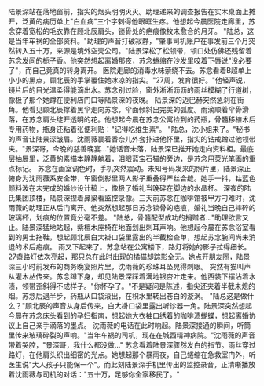 陆景深站在落地窗前，指尖的烟头明明灭灭。助理递来的调查报告在实木桌面上摊开，泛黄的病历单上"白血病"三个字刺得他眼眶生疼。他想起今晨医院走廊里，苏念穿着宽松的毛衣靠在顾北辰肩头，锁骨处的疤痕像枚未愈合的月牙。
"陆总，这是当年车祸的全部资料。"助理的声音打破寂静，"肇事司机账户在事发前三个月突然转入五十万，来源是境外空壳公司。"陆景深松了松领带，领口处仿佛还残留着苏念发间的栀子香。他突然想起离婚那夜，苏念蜷缩在沙发里咬着下唇说"没必要了"，而自己竟真的转身离开。
医院走廊的消毒水味萦绕不去。苏念看着B超单上小小的黑点，顾北辰的手掌覆住她冰凉的指尖。"27周，发育很好。"他轻声说，镜片后的目光温柔得能滴出水。苏念别过脸，窗外淅淅沥沥的雨丝模糊了行道树，像极了那个她蹲在便利店门口等陆景深的夜晚。
陆景深的迈巴赫突然急刹在街角。他看见顾北辰撑着黑伞走向苏念，伞面倾斜出完美的弧度。雨滴顺着伞骨滑落，在苏念肩头绽开透明的花。他想起今晨在苏念公寓捡到的药瓶，骨髓移植术后专用药物，瓶身还粘着张便利贴："记得吃维生素"。
"陆总，沈小姐来了。"秘书的声音让陆景深皱眉。沈雨薇裹着香奈儿外套扑进他怀里，指尖的钻戒蹭过他领带夹。"景深哥，今晚的慈善晚宴..."她话音未落，陆景深已推开她走向资料柜。最底层抽屉里，泛黄的素描本静静躺着，泪眼蓝宝石猫的旁边，是苏念用荧光笔画的重点标记。
苏念在画室调色时，手机突然震动。未知号码发来的照片里，陆景深正俯身为沈雨薇系安全带，车窗倒影里两人影子重叠得严丝合缝。她手一抖，钴蓝色颜料泼在未完成的婚纱设计稿上，像极了婚礼当晚碎在脚边的水晶杯。
深夜的陆氏集团顶楼，陆景深捏着鼻梁看监控录像。三天前苏念在咖啡馆被甲方刁难时，沈雨薇的助理正从后门离开。他突然想起那日苏念锁骨的疤痕，婚礼当晚自己摔碎的玻璃杯，划痕的位置竟分毫不差。
"陆总，骨髓配型成功的捐赠者..."助理欲言又止。陆景深猛地站起，紫檀木座椅在地面划出刺耳声响。他想起今晨在苏念浴室看到的男士拖鞋，想起顾北辰白大褂口袋里露出的半截检查单，想起苏念腕间尚未消退的术后疤痕。
雨又下起来了。苏念站在公寓楼下，路灯将她的影子拉得细长。27盏路灯依次亮起，那只总在此时出现的橘猫却踪影全无。她点开朋友圈，陆景深三小时前发布的商务晚宴照片里，沈雨薇的珍珠耳坠晃得刺眼。
突然有猫叫声从灌木丛传来。苏念蹲下身，却见陆景深踩着满地银杏叶走来。他西装下摆沾着水渍，领带歪斜得不成样子。"你怀孕了。"不是疑问是陈述，指尖还夹着半截未熄的烟。苏念后退半步，药瓶从口袋滚出，在积水里转出苍白的漩涡。
"陆总这是做什么？"顾北辰的声音从身后传来，白大褂口袋里露出听诊器一角。陆景深突然想起今晨在苏念床头看到的孕妇指南，想起她大衣袖口绣着的咖啡渍蝴蝶，想起离婚协议上自己亲手滴落的墨点。
沈雨薇的电话在此时响起。陆景深接通的瞬间，听筒里传来玻璃碎裂的声响。"当年车祸的司机，现在在城西精神病院。"沈雨薇的声音带着哭腔，"景深哥，我什么都没做..."
苏念看着陆景深骤然发白的指节。雨丝穿过路灯，在他肩头织出细密的光点。她想起那个暴雨夜，自己蜷缩在急救室门外，听医生说"大人孩子只能保一个"。而此刻陆景深手机里传出的监控录音，正清晰播放着沈雨薇与司机的对话："五十万，足够你全家移民了。"